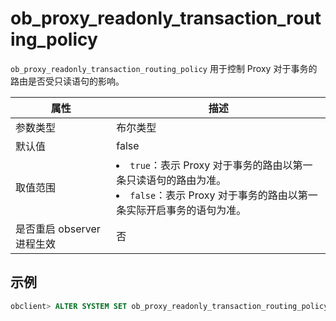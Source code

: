 ob_proxy_readonly_transaction_routing_policy 
=================================================================

`ob_proxy_readonly_transaction_routing_policy` 用于控制 Proxy 对于事务的路由是否受只读语句的影响。


|        属性        |                                                                                     描述                                                                                     |
|------------------|----------------------------------------------------------------------------------------------------------------------------------------------------------------------------|
| 参数类型             | 布尔类型                                                                                                                                                                       |
| 默认值              | false                                                                                                                                                                      |
| 取值范围             | <li> `true`：表示 Proxy 对于事务的路由以第一条只读语句的路由为准。   <li> `false`：表示 Proxy 对于事务的路由以第一条实际开启事务的语句为准。    |
| 是否重启 observer 进程生效 | 否                                                                                                                                                                          |



示例 
-----------------------

```sql
obclient> ALTER SYSTEM SET ob_proxy_readonly_transaction_routing_policy = true;
```


